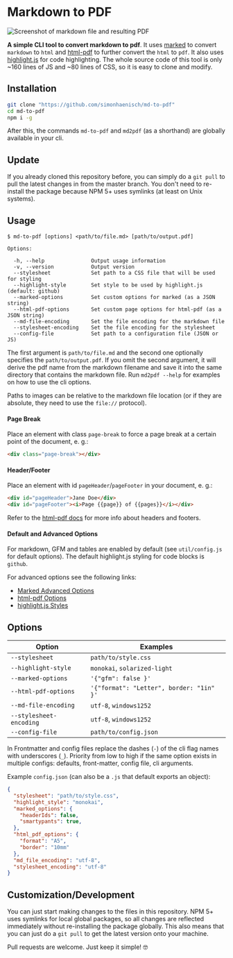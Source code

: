 # Markdown to PDF

![Screenshot of markdown file and resulting PDF](https://file-eivrbvqdij.now.sh)

**A simple CLI tool to convert markdown to pdf**. It uses [marked](https://www.npmjs.com/package/marked) to convert `markdown` to `html` and [html-pdf](https://www.npmjs.com/package/html-pdf) to further convert the `html` to `pdf`. It also uses [highlight.js](https://highlightjs.org) for code highlighting. The whole source code of this tool is only ~160 lines of JS and ~80 lines of CSS, so it is easy to clone and modify.

## Installation

```sh
git clone "https://github.com/simonhaenisch/md-to-pdf"
cd md-to-pdf
npm i -g
```

After this, the commands `md-to-pdf` and `md2pdf` (as a shorthand) are globally available in your cli.

## Update

If you already cloned this repository before, you can simply do a `git pull` to pull the latest changes in from the master branch. You don't need to re-install the package because NPM 5+ uses symlinks (at least on Unix systems).

## Usage

```
$ md-to-pdf [options] <path/to/file.md> [path/to/output.pdf]

Options:

  -h, --help               Output usage information
  -v, --version            Output version
  --stylesheet             Set path to a CSS file that will be used for styling
  --highlight-style        Set style to be used by highlight.js (default: github)
  --marked-options         Set custom options for marked (as a JSON string)
  --html-pdf-options       Set custom page options for html-pdf (as a JSON string)
  --md-file-encoding       Set the file encoding for the markdown file
  --stylesheet-encoding    Set the file encoding for the stylesheet
  --config-file            Set path to a configuration file (JSON or JS)
```

The first argument is `path/to/file.md` and the second one optionally specifies the `path/to/output.pdf`. If you omit the second argument, it will derive the pdf name from the markdown filename and save it into the same directory that contains the markdown file. Run `md2pdf --help` for examples on how to use the cli options.

Paths to images can be relative to the markdown file location (or if they are absolute, they need to use the `file://` protocol).

#### Page Break

Place an element with class `page-break` to force a page break at a certain point of the document, e. g.:

```html
<div class="page-break"></div>
```

#### Header/Footer

Place an element with id `pageHeader`/`pageFooter` in your document, e. g.:

```html
<div id="pageHeader">Jane Doe</div>
<div id="pageFooter"><i>Page {{page}} of {{pages}}</i></div>
```

Refer to the [html-pdf docs](https://github.com/marcbachmann/node-html-pdf#footers-and-headers) for more info about headers and footers.

#### Default and Advanced Options

For markdown, GFM and tables are enabled by default (see `util/config.js` for default options). The default highlight.js styling for code blocks is `github`.

For advanced options see the following links:

* [Marked Advanced Options](https://marked.js.org/#/USING_ADVANCED.md)
* [html-pdf Options](https://github.com/marcbachmann/node-html-pdf#options)
* [highlight.js Styles](https://github.com/isagalaev/highlight.js/tree/master/src/styles)

## Options

| Option | Examples |
| - | - |
| `--stylesheet` | `path/to/style.css` |
| `--highlight-style` | `monokai`, `solarized-light` |
| `--marked-options` | `'{"gfm": false }'` |
| `--html-pdf-options` | `'{"format": "Letter", border: "1in" }'` |
| `--md-file-encoding` | `utf-8`, `windows1252` |
| `--stylesheet-encoding` | `utf-8`, `windows1252` |
| `--config-file` | `path/to/config.json` |

In Frontmatter and config files replace the dashes (`-`) of the cli flag names with underscores (`_`). Priority from low to high if the same option exists in multiple configs: defaults, front-matter, config file, cli arguments. 

Example `config.json` (can also be a `.js` that default exports an object):

```json
{
  "stylesheet": "path/to/style.css",
  "highlight_style": "monokai",
  "marked_options": {
    "headerIds": false,
    "smartypants": true,
  },
  "html_pdf_options": {
    "format": "A5",
    "border": "10mm"
  },
  "md_file_encoding": "utf-8",
  "stylesheet_encoding": "utf-8"
}
```

## Customization/Development

You can just start making changes to the files in this repository. NPM 5+ uses symlinks for local global packages, so all changes are reflected immediately without re-installing the package globally. This also means that you can just do a `git pull` to get the latest version onto your machine.

Pull requests are welcome. Just keep it simple! 🤓
